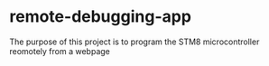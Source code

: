 # remote-debugging-app

The purpose of this project is to program the STM8 microcontroller reomotely from a webpage
